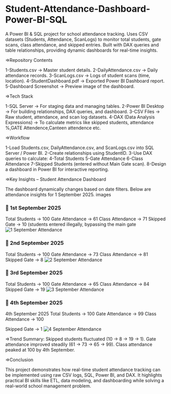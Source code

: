# Student-Attendance-Dashboard-Power-BI-SQL
A Power BI &amp; SQL project for school attendance tracking. Uses CSV datasets (Students, Attendance, ScanLogs) to monitor total students, gate scans, class attendance, and skipped entries. Built with DAX queries and table relationships, providing dynamic dashboards for real-time insights.

=>Repository Contents

1-Students.csv → Master student details.
2-DailyAttendance.csv → Daily attendance records.
3-ScanLogs.csv → Logs of student scans (time, location).
4-StudentDashboard.pdf → Exported Power BI Dashboard report.
5-Dashboard Screenshot → Preview image of the dashboard.

=>Tech Stack

1-SQL Server → For staging data and managing tables.
2-Power BI Desktop → For building relationships, DAX queries, and dashboard.
3-CSV Files → Raw student, attendance, and scan log datasets.
4-DAX (Data Analysis Expressions) → To calculate metrics like skipped students, attendance %,GATE Attendence,Canteen attendence etc.

=>Workflow

1-Load Students.csv, DailyAttendance.csv, and ScanLogs.csv into SQL Server / Power BI.
2-Create relationships using StudentID.
3-Use DAX queries to calculate:
4-Total Students
5-Gate Attendance
6-Class Attendance
7-Skipped Students (entered without Main Gate scan).
8-Design a dashboard in Power BI for interactive reporting.


=>Key Insights – Student Attendance Dashboard

The dashboard dynamically changes based on date filters. Below are attendance insights for 1 September 2025. images
### 📅 1st September 2025
Total Students → 100
Gate Attendance → 61
Class Attendance → 71
Skipped Gate → 10 (students entered illegally, bypassing the main gate
![1 September Attendance](images/1dashboard.png)

### 📅 2nd September 2025
Total Students → 100
Gate Attendance → 73
Class Attendance → 81
Skipped Gate → 8
![2 September Attendance](images/2dashboard.png)

### 📅 3rd September 2025
Total Students → 100
Gate Attendance → 65
Class Attendance → 84
Skipped Gate → 19
![3 September Attendance](images/3dashboard.png)

### 📅 4th September 2025
4th September 2025
Total Students → 100
Gate Attendance → 99
Class Attendance → 100

Skipped Gate → 1
![4 September Attendance](images/4dashboard.png)

=>Trend Summary:
Skipped students fluctuated (10 → 8 → 19 → 1).
Gate attendance improved steadily (61 → 73 → 65 → 99).
Class attendance peaked at 100 by 4th September.

=>Conclusion

This project demonstrates how real-time student attendance tracking can be implemented using raw CSV logs, SQL, Power BI, and DAX. It highlights practical BI skills like ETL, data modeling, and dashboarding while solving a real-world school management problem.
